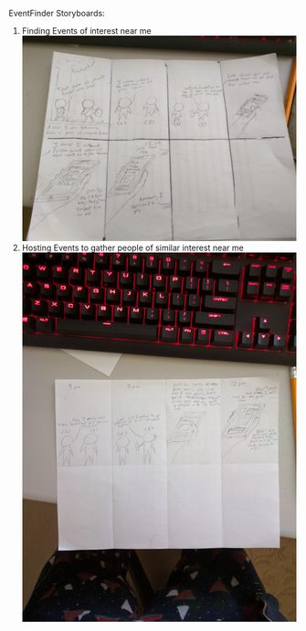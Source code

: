 EventFinder Storyboards:
  1. Finding Events of interest near me
  ![Storyboard 1 for location based event finder / planner](./IMG_20170409_161708.jpg "Finding Events of interest near me")
  2. Hosting Events to gather people of similar interest near me
  ![Storyboard 2 for location based event finder / planner](./IMG_20170409_154253.jpg "Finding Events of interest near me")

